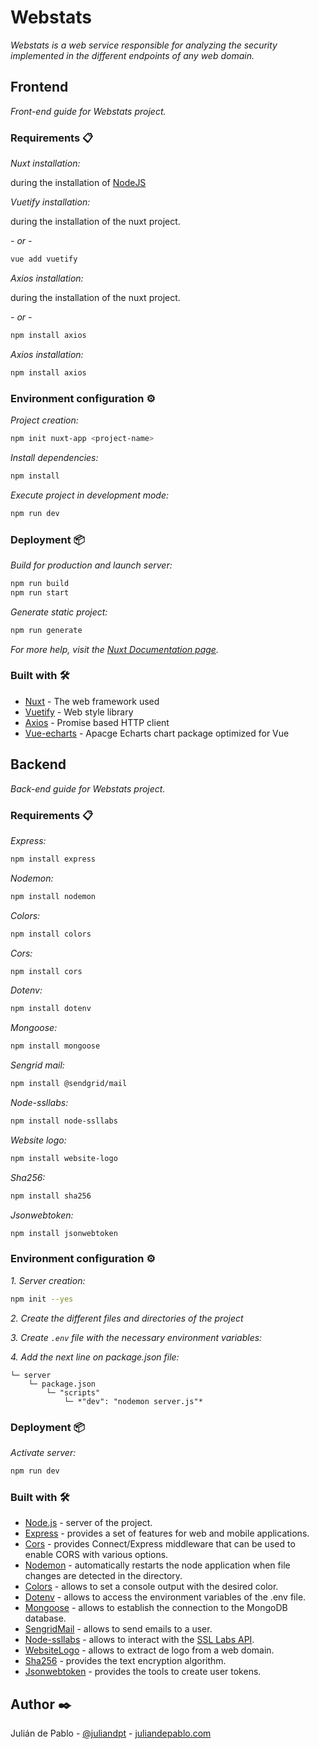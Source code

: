 # Webstats

*Webstats is a web service responsible for analyzing the security implemented in the different endpoints of any web domain.*

## Frontend

*Front-end guide for Webstats project.*
### Requirements 📋

*Nuxt installation:*

during the installation of [NodeJS](https://nodejs.org)

*Vuetify installation:*

during the installation of the nuxt project.

*- or -*

```sh
vue add vuetify
```

*Axios installation:*

during the installation of the nuxt project.

*- or -*

```sh
npm install axios
```

*Axios installation:*

```sh
npm install axios
```

### Environment configuration ⚙️

*Project creation:*

```sh
npm init nuxt-app <project-name>
```

*Install dependencies:*

```sh
npm install
```

*Execute project in development mode:*

```bash
npm run dev
```

### Deployment 📦

*Build for production and launch server:*

```sh
npm run build
npm run start
```

*Generate static project:*

```sh
npm run generate
```

*For more help, visit the [Nuxt Documentation page](https://nuxtjs.org/docs).*

### Built with 🛠️

- [Nuxt](https://nuxtjs.org) - The web framework used
- [Vuetify](https://vuetifyjs.com/) - Web style library
- [Axios](https://www.npmjs.com/package/axios) - Promise based HTTP client
- [Vue-echarts](https://www.npmjs.com/package/vue-echarts) - Apacge Echarts chart package optimized for Vue

## Backend

*Back-end guide for Webstats project.*

### Requirements 📋

*Express:*

```sh
npm install express
```

*Nodemon:*

```sh
npm install nodemon
```

*Colors:*

```sh
npm install colors
```

*Cors:*

```sh
npm install cors
```

*Dotenv:*
```sh
npm install dotenv
```

*Mongoose:*

```sh
npm install mongoose
```

*Sengrid mail:*

```sh
npm install @sendgrid/mail
```

*Node-ssllabs:*

```sh
npm install node-ssllabs
```

*Website logo:*

```sh
npm install website-logo
```

*Sha256:*

```sh
npm install sha256
```

*Jsonwebtoken:*

```sh
npm install jsonwebtoken
```

### Environment configuration ⚙️

*1. Server creation:*
```sh
npm init --yes
```
*2. Create the different files and directories of the project*

*3. Create `.env` file with the necessary environment variables:*

*4. Add the next line on package.json file:*
```tree
└─ server
    └─ package.json
        └─ "scripts"
            └─ *"dev": "nodemon server.js"*
```

### Deployment 📦

*Activate server:*

```sh
npm run dev
```

### Built with 🛠️

- [Node.js](https://nodejs.org/en/) - server of the project.
- [Express](https://www.npmjs.com/package/express) - provides a set of features for web and mobile applications.
- [Cors](https://www.npmjs.com/package/cors) - provides Connect/Express middleware that can be used to enable CORS with various options.
- [Nodemon](https://www.npmjs.com/package/nodemon/v/1.18.10) - automatically restarts the node application when file changes are detected in the directory.
- [Colors](https://www.npmjs.com/package/colors) - allows to set a console output with the desired color.
- [Dotenv](https://www.npmjs.com/package/dotenv) - allows to access the environment variables of the .env file.
- [Mongoose](https://www.npmjs.com/package/mongoose) - allows to establish the connection to the MongoDB database.
- [SengridMail](https://www.npmjs.com/package/@sendgrid/mail) - allows to send emails to a user.
- [Node-ssllabs](https://www.npmjs.com/package/node-ssllabs) - allows to interact with the [SSL Labs API](https://www.ssllabs.com/projects/ssllabs-apis/).
- [WebsiteLogo](https://www.npmjs.com/package/website-logo) - allows to extract de logo from a web domain.
- [Sha256](https://www.npmjs.com/package/sha256) - provides the text encryption algorithm.
- [Jsonwebtoken](https://www.npmjs.com/package/jsonwebtoken) - provides the tools to create user tokens.

## Author ✒️

Julián de Pablo - [@juliandpt](https://www.github.com/juliandpt) - [juliandepablo.com](https://juliandepablo.com/)